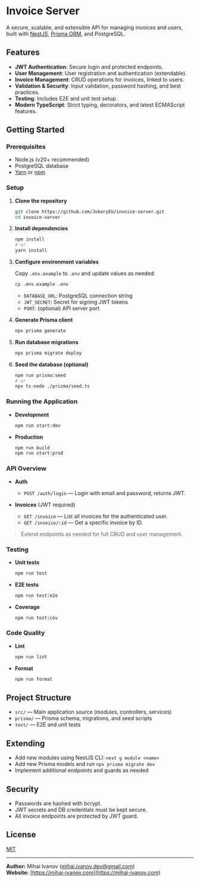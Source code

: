 # Invoice Server

A secure, scalable, and extensible API for managing invoices and users, built with [NestJS](https://nestjs.com/), [Prisma ORM](https://www.prisma.io/), and PostgreSQL.

## Features

- **JWT Authentication**: Secure login and protected endpoints.
- **User Management**: User registration and authentication (extendable).
- **Invoice Management**: CRUD operations for invoices, linked to users.
- **Validation & Security**: Input validation, password hashing, and best practices.
- **Testing**: Includes E2E and unit test setup.
- **Modern TypeScript**: Strict typing, decorators, and latest ECMAScript features.

## Getting Started

### Prerequisites

- Node.js (v20+ recommended)
- PostgreSQL database
- [Yarn](https://yarnpkg.com/) or [npm](https://www.npmjs.com/)

### Setup

1. **Clone the repository**

   ```bash
   git clone https://github.com/JokeryEU/invoice-server.git
   cd invoice-server
   ```

2. **Install dependencies**

   ```bash
   npm install
   # or
   yarn install
   ```

3. **Configure environment variables**

   Copy `.env.example` to `.env` and update values as needed:

   ```bash
   cp .env.example .env
   ```

   - `DATABASE_URL`: PostgreSQL connection string
   - `JWT_SECRET`: Secret for signing JWT tokens
   - `PORT`: (optional) API server port

4. **Generate Prisma client**

   ```bash
   npx prisma generate
   ```

5. **Run database migrations**

   ```bash
   npx prisma migrate deploy
   ```

6. **Seed the database (optional)**

   ```bash
   npm run prisma:seed
   # or
   npx ts-node ./prisma/seed.ts
   ```

### Running the Application

- **Development**

  ```bash
  npm run start:dev
  ```

- **Production**

  ```bash
  npm run build
  npm run start:prod
  ```

### API Overview

- **Auth**

  - `POST /auth/login` — Login with email and password, returns JWT.

- **Invoices** (JWT required)
  - `GET /invoice` — List all invoices for the authenticated user.
  - `GET /invoice/:id` — Get a specific invoice by ID.

> Extend endpoints as needed for full CRUD and user management.

### Testing

- **Unit tests**

  ```bash
  npm run test
  ```

- **E2E tests**

  ```bash
  npm run test:e2e
  ```

- **Coverage**

  ```bash
  npm run test:cov
  ```

### Code Quality

- **Lint**

  ```bash
  npm run lint
  ```

- **Format**

  ```bash
  npm run format
  ```

## Project Structure

- `src/` — Main application source (modules, controllers, services)
- `prisma/` — Prisma schema, migrations, and seed scripts
- `test/` — E2E and unit tests

## Extending

- Add new modules using NestJS CLI: `nest g module <name>`
- Add new Prisma models and run `npx prisma migrate dev`
- Implement additional endpoints and guards as needed

## Security

- Passwords are hashed with bcrypt.
- JWT secrets and DB credentials must be kept secure.
- All invoice endpoints are protected by JWT guard.

## License

[MIT](LICENSE)

---

**Author:** Mihai Ivanov ([mihai.ivanov.dev@gmail.com](mailto:mihai.ivanov.dev@gmail.com))  
**Website:** [https://mihai-ivanov.com](https://mihai-ivanov.com)
